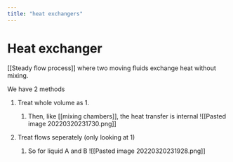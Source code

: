 ```yaml
---
title: "heat exchangers"
---
```

# Heat exchanger
[[Steady flow process]] where two moving fluids exchange heat without mixing.

We have 2 methods
1. Treat whole volume as 1.
	1. Then, like [[mixing chambers]], the heat transfer is internal
	![[Pasted image 20220320231730.png]]
	
2. Treat flows seperately (only looking at 1)
	1. So for liquid A and B
	![[Pasted image 20220320231928.png]]

